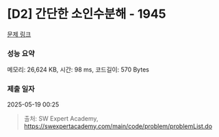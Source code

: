 # [D2] 간단한 소인수분해 - 1945 

[문제 링크](https://swexpertacademy.com/main/code/problem/problemDetail.do?contestProbId=AV5Pl0Q6ANQDFAUq) 

### 성능 요약

메모리: 26,624 KB, 시간: 98 ms, 코드길이: 570 Bytes

### 제출 일자

2025-05-19 00:25



> 출처: SW Expert Academy, https://swexpertacademy.com/main/code/problem/problemList.do